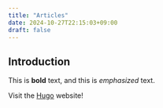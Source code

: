 ```yaml
---
title: "Articles"
date: 2024-10-27T22:15:03+09:00
draft: false
---
```


## Introduction

This is **bold** text, and this is *emphasized* text.

Visit the [Hugo](https://gohugo.io) website!

